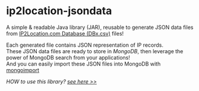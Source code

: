 # ip2location-jsondata
A simple & readable Java library (JAR), reusable to generate JSON data files from [IP2Location.com Database (DBx.csv)](http://lite.ip2location.com) files!   
   
Each generated file contains JSON representation of IP records.   
These JSON data files are ready to store in *MongoDB*, then leverage the power of MongoDB search from your applications!   
And you can easily import these JSON files into MongoDB with [mongoimport](http://docs.mongodb.org/manual/reference/program/mongoimport)   

*HOW to use this library? [see here >>](http://wareninja.github.io/ip2location-jsondata)*   
